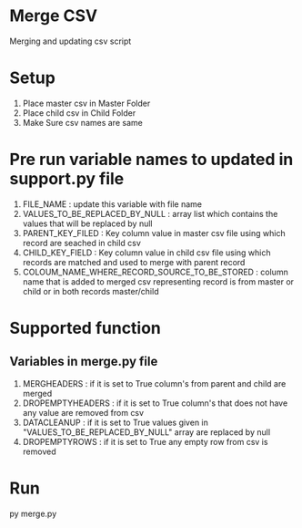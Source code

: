 # Merge CSV
 Merging and updating csv script

# Setup
1. Place master csv in Master Folder 
2. Place child csv in Child Folder
3. Make Sure csv names are same

# Pre run variable names to updated in support.py file
1. FILE_NAME : update this variable with file name
2. VALUES_TO_BE_REPLACED_BY_NULL : array list which contains the values that will be replaced by null
3. PARENT_KEY_FILED : Key column value in master csv file using which record are seached in child csv
4. CHILD_KEY_FIELD : Key column value in child csv file using which records are matched and used to merge with parent record
5. COLOUM_NAME_WHERE_RECORD_SOURCE_TO_BE_STORED : column name that is added to merged csv representing record is from master or child or in both records master/child

# Supported function 
## Variables in merge.py file
1. MERGHEADERS : if it is set to True column's from parent and child are merged
2. DROPEMPTYHEADERS : if it is set to True column's that does not have any value are removed from csv
3. DATACLEANUP : if it is set to True values given in "VALUES_TO_BE_REPLACED_BY_NULL" array are replaced by null
4. DROPEMPTYROWS : if it is set to True any empty row from csv is removed

# Run
py merge.py
